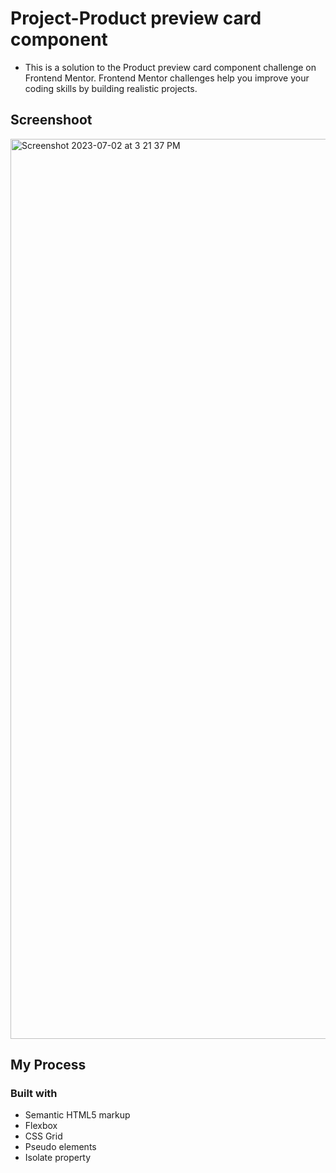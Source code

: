 # Project-Product preview card component

* This is a solution to the Product preview card component challenge on Frontend Mentor. Frontend Mentor challenges help you improve your coding skills by building realistic projects.

## Screenshoot 

<img width="1440" alt="Screenshot 2023-07-02 at 3 21 37 PM" src="https://github.com/Surjoyday/-product-preview-card-component-main/assets/90568406/cca76994-5934-4b53-9612-5bf1b9162081">

## My Process

### Built with

* Semantic HTML5 markup
* Flexbox
* CSS Grid
* Pseudo elements
* Isolate property
  

